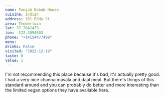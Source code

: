 ```yaml
---
name: Punjab Kabab House
cuisine: Indian
address: 101 Eddy St
area: Tenderloin
lat: 37.7842479
lon: -122.4094803
phone: "+14154477499"
menu: 
drinks: False
visited: "2022-12-19"
taste: 0
value: 1
---
```


I'm not recommending this place because it's bad, it's actually pretty good. I had a very nice channa masala and daal meal. But there's things of this standard around and you can probably do better and more interesting than the limited vegan options they have available here.
